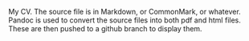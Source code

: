 My CV. The source file is in Markdown, or CommonMark, or whatever. Pandoc is used to convert the source files into both pdf and html files.
These are then pushed to a github branch to display them.

<!-- Some things that -->

<!-- - [John McFarlane's CV](http://johnmacfarlane.net/macfarlane-cv.html) -->
<!-- - [Kieran Healy's CV]() and [CV template](https://github.com/kjhealy/kjh-vita) -->
<!-- - [Matthew Blackwell's CV](http://www.mattblackwell.org/blackwell-cv.pdf) and source -->
<!-- - http://robjhyndman.com/hyndsight/cv/ -->
<!-- - http://www.ctan.org/tex-archive/macros/latex/contrib/moderncv/ -->
<!-- - Brenton Kenkel's CV -->
<!-- - [Christopher Adolph's CV](http://faculty.washington.edu/cadolph/AdolphCV.pdf) -->
<!-- - [Rob Carrol's CV](http://www.robertjcarroll.com/cv.html) -->
